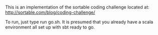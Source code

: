 This is an implementation of the sortable coding challenge located at:
http://sortable.com/blog/coding-challenge/

To run, just type run go.sh. It is presumed that you already have a 
scala environment all set up with sbt ready to go.
